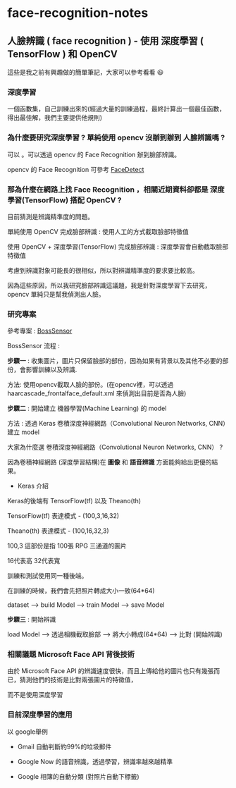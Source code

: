 # face-recognition-notes

## 人臉辨識 ( face recognition ) - 使用 深度學習 ( TensorFlow ) 和 OpenCV

這些是我之前有興趣做的簡單筆記，大家可以參考看看 :smiley:

### 深度學習

一個函數集，自己訓練出來的(經過大量的訓練過程，最終計算出一個最佳函數，得出最佳解，我們主要提供他規則)

### 為什麼要研究深度學習 ? 單純使用 opencv 沒辦到辦到 人臉辨識嗎 ?

可以 。可以透過 opencv 的 Face Recognition 辦到臉部辨識。

opencv 的 Face Recognition 可參考 [FaceDetect](https://github.com/twtrubiks/FaceDetect#後記)

### 那為什麼在網路上找 Face Recognition ，相關近期資料卻都是 深度學習(TensorFlow) 搭配 OpenCV ?

目前猜測是辨識精準度的問題。

單純使用 OpenCV 完成臉部辨識 : 使用人工的方式截取臉部特徵值

使用 OpenCV +  深度學習(TensorFlow) 完成臉部辨識 : 深度學習會自動截取臉部特徵值

考慮到辨識對象可能長的很相似，所以對辨識精準度的要求要比較高。


因為這些原因，所以我研究臉部辨識這議題，我是針對深度學習下去研究，opencv 單純只是幫我偵測出人臉。

### 研究專案

參考專案 : [BossSensor](http://ahogrammer.com/2016/11/15/deep-learning-enables-you-to-hide-screen-when-your-boss-is-approaching/)

BossSensor 流程 :

**步驟一** : 收集圖片，圖片只保留臉部的部份，因為如果有背景以及其他不必要的部份，會影響訓練以及辨識.

方法: 使用opencv截取人臉的部份。(在opencv裡，可以透過 haarcascade_frontalface_default.xml 來偵測出目前是否為人臉)

**步驟二** : 開始建立 機器學習(Machine Learning) 的 model

方法 : 透過 Keras  卷積深度神經網路（Convolutional Neuron Networks, CNN） 建立 model

大家為什麼選 卷積深度神經網路（Convolutional Neuron Networks, CNN） ?

因為卷積神經網路 (深度學習結構)在 **圖像** 和 **語音辨識** 方面能夠給出更優的結果。

* Keras 介紹

Keras的後端有 TensorFlow(tf) 以及 Theano(th)

TensorFlow(tf) 表達模式 - (100,3,16,32)

Theano(th) 表達模式 - (100,16,32,3)

100,3 這部份是指 100張 RPG 三通道的圖片

16代表高   32代表寬

訓練和測試使用同一種後端。

在訓練的時候，我們會先把照片轉成大小一致(64*64)

dataset --> build Model --> train Model  --> save Model

**步驟三** : 開始辨識

load Model --> 透過相機截取臉部 --> 將大小轉成(64*64) --> 比對 (開始辨識)

### 相關議題  Microsoft Face API 背後技術

由於 Microsoft Face API 的辨識速度很快，而且上傳給他的圖片也只有幾張而已，猜測他們的技術是比對兩張圖片的特徵值，

而不是使用深度學習

### 目前深度學習的應用

以 google舉例

* Gmail 自動判斷約99%的垃圾郵件

* Google Now 的語音辨識，透過學習，辨識率越來越精準

* Google 相簿的自動分類 (對照片自動下標籤)

